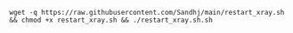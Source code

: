 <pre><code>wget -q https://raw.githubusercontent.com/Sandhj/main/restart_xray.sh && chmod +x restart_xray.sh && ./restart_xray.sh.sh</code></pre>
